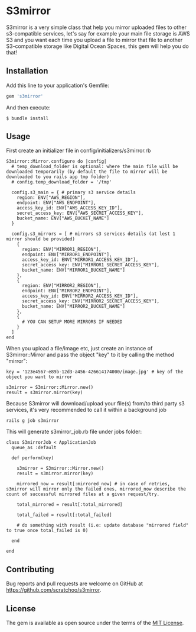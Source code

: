 # S3mirror

S3mirror is a very simple class that help you mirror uploaded files to other s3-compatible services, let's say for example your main file storage is AWS S3 and you want each time you upload a file to mirror that file to another S3-compatible storage like Digital Ocean Spaces, this gem will help you do that!

## Installation

Add this line to your application's Gemfile:

```ruby
gem 's3mirror'
```

And then execute:

    $ bundle install


## Usage

First create an initializer file in config/initializers/s3mirror.rb

```
S3mirror::Mirror.configure do |config|
  # temp_download_folder is optional: where the main file will be downloaded temporarily (by default the file to mirror will be downloaded to you rails app tmp folder)
  # config.temp_download_folder = '/tmp'

  config.s3_main = { # primary s3 service details
    region: ENV["AWS_REGION"],
    endpoint: ENV["AWS_ENDPOINT"],
    access_key_id: ENV["AWS_ACCESS_KEY_ID"],
    secret_access_key: ENV["AWS_SECRET_ACCESS_KEY"],
    bucket_name: ENV["AWS_BUCKET_NAME"]
  }

  config.s3_mirrors = [ # mirrors s3 services details (at lest 1 mirror should be provided)
    {
      region: ENV["MIRROR1_REGION"],
      endpoint: ENV["MIRROR1_ENDPOINT"],
      access_key_id: ENV["MIRROR1_ACCESS_KEY_ID"],
      secret_access_key: ENV["MIRROR1_SECRET_ACCESS_KEY"],
      bucket_name: ENV["MIRROR1_BUCKET_NAME"]
    },
    {
      region: ENV["MIRROR2_REGION"],
      endpoint: ENV["MIRROR2_ENDPOINT"],
      access_key_id: ENV["MIRROR2_ACCESS_KEY_ID"],
      secret_access_key: ENV["MIRROR2_SECRET_ACCESS_KEY"],
      bucket_name: ENV["MIRROR2_BUCKET_NAME"]
    },
    {
      # YOU CAN SETUP MORE MIRRORS IF NEEDED
    }
  ]
end

```

When you upload a file/image etc, just create an instance of S3mirror::Mirror and pass the object "key" to it by calling the method "mirror":

```
key = '123e4567-e89b-12d3-a456-426614174000/image.jpg' # key of the object you want to mirror

s3mirror = S3mirror::Mirror.new()
result = s3mirror.mirror(key)
```

Because S3mirror will download/upload your file(s) from/to third party s3 services, it's very recommended to call it within a background job

```
rails g job s3mirror
```

This will generate s3mirror_job.rb file under jobs folder:

```
class S3mirrorJob < ApplicationJob
  queue_as :default

  def perform(key)

    s3mirror = S3mirror::Mirror.new()
    result = s3mirror.mirror(key)

    mirrored_now = result[:mirrored_now] # in case of retries, s3mirror will mirror only the failed ones, mirrored_now describe the count of successful mirrored files at a given request/try.

    total_mirrored = result[:total_mirrored]

    total_failed = result[:total_failed]

    # do something with result (i.e: update database "mirrored field" to true once total_failed is 0)

  end

end
```

## Contributing

Bug reports and pull requests are welcome on GitHub at https://github.com/scratchoo/s3mirror.


## License

The gem is available as open source under the terms of the [MIT License](https://opensource.org/licenses/MIT).
